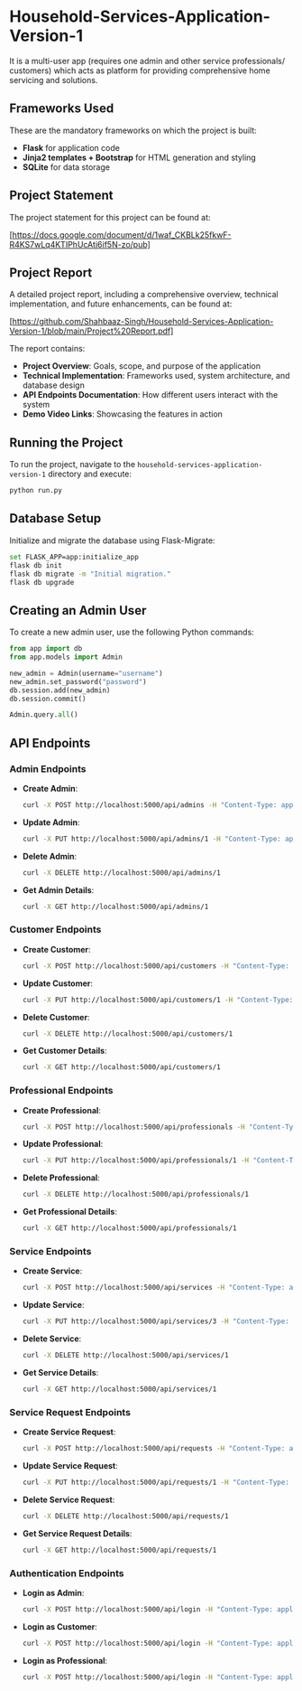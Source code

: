 # Household-Services-Application-Version-1
It is a multi-user app (requires one admin and other service professionals/ customers) which acts as platform for providing comprehensive home servicing and solutions.

## Frameworks Used

These are the mandatory frameworks on which the project is built:

- **Flask** for application code
- **Jinja2 templates + Bootstrap** for HTML generation and styling
- **SQLite** for data storage

## Project Statement

The project statement for this project can be found at:

[https://docs.google.com/document/d/1waf_CKBLk25fkwF-R4KS7wLq4KTIPhUcAtj6if5N-zo/pub]

## Project Report

A detailed project report, including a comprehensive overview, technical implementation, and future enhancements, can be found at:

[https://github.com/Shahbaaz-Singh/Household-Services-Application-Version-1/blob/main/Project%20Report.pdf]

The report contains:
- **Project Overview**: Goals, scope, and purpose of the application
- **Technical Implementation**: Frameworks used, system architecture, and database design
- **API Endpoints Documentation**: How different users interact with the system
- **Demo Video Links**: Showcasing the features in action

## Running the Project

To run the project, navigate to the `household-services-application-version-1` directory and execute:

```sh
python run.py
```

## Database Setup

Initialize and migrate the database using Flask-Migrate:

```sh
set FLASK_APP=app:initialize_app
flask db init
flask db migrate -m "Initial migration."
flask db upgrade
```

## Creating an Admin User

To create a new admin user, use the following Python commands:

```python
from app import db
from app.models import Admin

new_admin = Admin(username="username")
new_admin.set_password("password")
db.session.add(new_admin)
db.session.commit()

Admin.query.all()
```

## API Endpoints

### Admin Endpoints

- **Create Admin**:
  ```sh
  curl -X POST http://localhost:5000/api/admins -H "Content-Type: application/json" -d "{\"username\": \"admin1\", \"password\": \"securepassword\"}"
  ```
- **Update Admin**:
  ```sh
  curl -X PUT http://localhost:5000/api/admins/1 -H "Content-Type: application/json" -d "{\"username\": \"updated_admin\", \"password\": \"newpassword\"}"
  ```
- **Delete Admin**:
  ```sh
  curl -X DELETE http://localhost:5000/api/admins/1
  ```
- **Get Admin Details**:
  ```sh
  curl -X GET http://localhost:5000/api/admins/1
  ```

### Customer Endpoints

- **Create Customer**:
  ```sh
  curl -X POST http://localhost:5000/api/customers -H "Content-Type: application/json" -d "{\"username\": \"customer1\", \"password\": \"securepassword\", \"location\": \"NY\", \"pin_code\": \"10001\", \"phone_number\": \"1234567890\", \"email\": \"customer1@example.com\", \"address\": \"123 Main St\"}"
  ```
- **Update Customer**:
  ```sh
  curl -X PUT http://localhost:5000/api/customers/1 -H "Content-Type: application/json" -d "{\"username\": \"updated_customer\", \"password\": \"newpassword\"}"
  ```
- **Delete Customer**:
  ```sh
  curl -X DELETE http://localhost:5000/api/customers/1
  ```
- **Get Customer Details**:
  ```sh
  curl -X GET http://localhost:5000/api/customers/1
  ```

### Professional Endpoints

- **Create Professional**:
  ```sh
  curl -X POST http://localhost:5000/api/professionals -H "Content-Type: application/json" -d "{\"username\": \"pro1\", \"password\": \"securepassword\", \"expertise\": \"plumbing\", \"location\": \"LA\", \"pin_code\": \"90001\", \"phone_number\": \"9876543210\", \"email\": \"pro1@example.com\", \"address\": \"456 Elm St\"}"
  ```
- **Update Professional**:
  ```sh
  curl -X PUT http://localhost:5000/api/professionals/1 -H "Content-Type: application/json" -d "{\"username\": \"updated_pro\", \"password\": \"newpassword\"}"
  ```
- **Delete Professional**:
  ```sh
  curl -X DELETE http://localhost:5000/api/professionals/1
  ```
- **Get Professional Details**:
  ```sh
  curl -X GET http://localhost:5000/api/professionals/1
  ```

### Service Endpoints

- **Create Service**:
  ```sh
  curl -X POST http://localhost:5000/api/services -H "Content-Type: application/json" -d "{\"name\": \"cleaning\", \"description\": \"Cleaning service\", \"price\": 100, \"time_required\":2, \"field_of_service\":\"Cleaning\"}"
  ```
- **Update Service**:
  ```sh
  curl -X PUT http://localhost:5000/api/services/3 -H "Content-Type: application/json" -d "{\"name\": \"cleaning\", \"description\": \"Cleaning service\", \"price\": 1000000, \"time_required\":2, \"field_of_service\":\"Cleaning\"}"
  ```
- **Delete Service**:
  ```sh
  curl -X DELETE http://localhost:5000/api/services/1
  ```
- **Get Service Details**:
  ```sh
  curl -X GET http://localhost:5000/api/services/1

### Service Request Endpoints

- **Create Service Request**:
  ```sh
  curl -X POST http://localhost:5000/api/requests -H "Content-Type: application/json" -d "{\"service_id\": 1, \"customer_id\": 1, \"remarks\": \"Urgent cleaning needed\", \"service_status\": \"pending\", \"field_of_service\":\"Cleaning\", \"location\": \"LA\", \"pin_code\": \"90001\"}"
  ```
- **Update Service Request**:
  ```sh
  curl -X PUT http://localhost:5000/api/requests/1 -H "Content-Type: application/json" -d "{\"service_id\": 1, \"customer_id\": 1, \"remarks\": \"Urgent cleaning needed\", \"service_status\": \"pending\", \"field_of_service\":\"Cleaning\", \"location\": \"LA\", \"pin_code\": \"90001\"}"
  ```
- **Delete Service Request**:
  ```sh
  curl -X DELETE http://localhost:5000/api/requests/1
  ```
- **Get Service Request Details**:
  ```sh
  curl -X GET http://localhost:5000/api/requests/1
  ```

### Authentication Endpoints

- **Login as Admin**:
  ```sh
  curl -X POST http://localhost:5000/api/login -H "Content-Type: application/json" -d "{\"username\": \"admin1\", \"password\": \"securepassword\", \"role\": \"admin\"}"
  ```
- **Login as Customer**:
  ```sh
  curl -X POST http://localhost:5000/api/login -H "Content-Type: application/json" -d "{\"username\": \"customer1\", \"password\": \"mypassword\", \"role\": \"customer\"}"
  ```
- **Login as Professional**:
  ```sh
  curl -X POST http://localhost:5000/api/login -H "Content-Type: application/json" -d "{\"username\": \"professional1\", \"password\": \"propassword\", \"role\": \"professional\"}"
  ```
